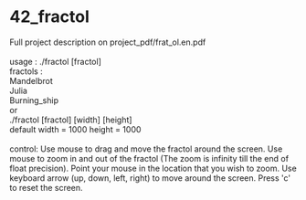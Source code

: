 # 42_fractol

Full project description on project_pdf/frat_ol.en.pdf</br>
</br>
usage : ./fractol [fractol]</br>
fractols :</br>
	Mandelbrot</br>
	Julia</br>
	Burning_ship</br>
or</br>
	./fractol [fractol] [width] [height]</br>
	default width = 1000 height = 1000</br>
</br>
control:
Use mouse to drag and move the fractol around the screen.
Use mouse to zoom in and out of the fractol (The zoom is infinity till the end of float precision).
Point your mouse in the location that you wish to zoom.
Use keyboard arrow (up, down, left, right) to move around the screen.
Press 'c' to reset the screen.
